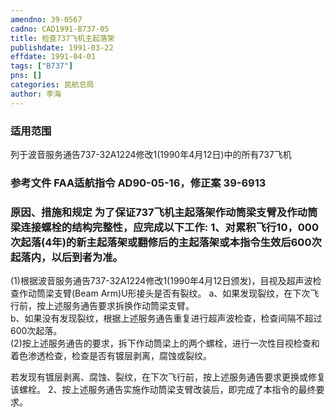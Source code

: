 ```yaml
---
amendno: 39-0567  
cadno: CAD1991-B737-05  
title: 检查737飞机主起落架  
publishdate: 1991-03-22  
effdate: 1991-04-01  
tags: ["B737"]  
pns: []  
categories: 民航总局  
author: 李海  
---
```

  
### 适用范围  
列于波音服务通告737-32A1224修改1(1990年4月12日)中的所有737飞机  
  
<!--more-->  
### 参考文件    FAA适航指令 AD90-05-16，修正案 39-6913  
  
### 原因、措施和规定     为了保证737飞机主起落架作动筒梁支臂及作动筒梁连接螺栓的结构完整性，应完成以下工作:     1、对累积飞行10，000次起落(4年)的新主起落架或翻修后的主起落架或本指令生效后600次起落内，以后到者为准。  
(1)根据波音服务通告737-32A1224修改1(1990年4月12日颁发)，目视及超声波检查作动筒梁支臂(Beam Arm)U形接头是否有裂纹。       a、如果发现裂纹，在下次飞行前，按上述服务通告要求拆换作动筒梁支臂。  
       b、如果没有发现裂纹，根据上述服务通告重复进行超声波检查，检查间隔不超过600次起落。  
      (2)按上述服务通告的要求，拆下作动筒梁上的两个螺栓，进行一次性目视检查和着色渗透检查，检查是否有镀层剥离，腐蚀或裂纹。  
  
  
若发现有镀层剥离、腐蚀、裂纹，在下次飞行前，按上述服务通告要求更换或修复该螺栓。     2、按上述服务通告实施作动筒梁支臂改装后，即完成了本指令的最终要求。  

